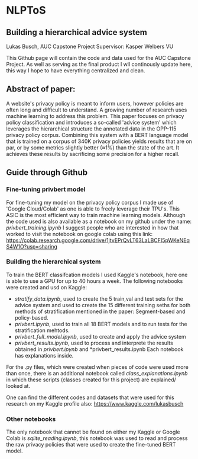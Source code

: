 # NLPToS
## Building a hierarchical advice system
Lukas Busch, AUC Capstone Project
Supervisor: Kasper Welbers VU

This Github page will contain the code and data used for the AUC Capstone Project. 
As well as serving as the final product I wll continously update here, this way I hope to have everything centralized and clean.


## Abstract of paper:

A website's privacy policy is meant to inform users, however policies are often long and difficult to understand. A growing number of research uses machine learning to address this problem. This paper focuses on privacy policy classification and introduces a so-called 'advice system' which leverages the hierarchical structure the annotated data in the OPP-115 privacy policy corpus. Combining this system with a BERT language model that is trained on a corpus of 340K privacy policies yields results that are on par, or by some metrics slightly better ($\approx$1\%) than the state of the art. It achieves these results by sacrificing some precision for a higher recall. 

## Guide through Github

 ### Fine-tuning privbert model
 For fine-tuning my model on the privacy policy corpus I made use of 'Google Cloud/Colab' as one is able to freely leverage their TPU's. This ASIC is the most efficient way to train machine learning models. Although the code used is also available as a notebook on my github under the name: *privbert_training.ipynb* I suggest people who are interested in how that worked to visit the notebook on google colab using this link: https://colab.research.google.com/drive/1jtvEPrQvLT63LaLBCFI5pWKeNEqS4W1O?usp=sharing
 
 ### Building the hierarchical system
 To train the BERT classifcation models I used Kaggle's notebook, here one is able to use a GPU for up to 40 hours a week. The following notebooks were created and usd on Kaggle:
 * *stratify_data.ipynb*, used to create the 5 train,val and test sets for the advice system and used to create the 15 different training seths for both methods of stratification mentioned in the paper: Segment-based and policy-based.
 * *privbert.ipynb*, used to train all 18 BERT models and to run tests for the stratification mehtods.
 * *privbert_full_model.ipynb*, used to create and apply the advice system
 * *privbert_results.ipynb*, used to process and interprete the results obtained in *privbert.ipynb* and *privbert_results.ipynb
  Each notebook has explanations inside. 
  
  For the .py files, which were created when pieces of code were used more than once, there is an additional notebook called *class_explanations.ipynb* in which these scripts (classes created for this project) are explained/ looked at.
  
 One can find the different codes and datasets that were used for this research on my Kaggle profile also: https://www.kaggle.com/lukasbusch
 
 ### Other notebooks
 The only notebook that cannot be found on either my Kaggle or Google Colab is *sqlite_reading.ipynb*, this notebook was used to read and process the raw privacy policies that were used to create the fine-tuned BERT model.
